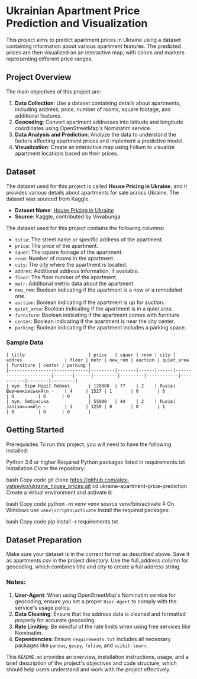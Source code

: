# Ukrainian Apartment Price Prediction and Visualization

This project aims to predict apartment prices in Ukraine using a dataset containing information about various apartment features. The predicted prices are then visualized on an interactive map, with colors and markers representing different price ranges.

## Project Overview

The main objectives of this project are:

1. **Data Collection**: Use a dataset containing details about apartments, including address, price, number of rooms, square footage, and additional features.
2. **Geocoding**: Convert apartment addresses into latitude and longitude coordinates using OpenStreetMap's Nominatim service.
3. **Data Analysis and Prediction**: Analyze the data to understand the factors affecting apartment prices and implement a predictive model.
4. **Visualization**: Create an interactive map using Folium to visualize apartment locations based on their prices.

## Dataset

The dataset used for this project is called **House Pricing in Ukraine**, and it provides various details about apartments for sale across Ukraine. The dataset was sourced from Kaggle.

- **Dataset Name**: [House Pricing in Ukraine](https://www.kaggle.com/datasets/vovabunga/house-pricing-in-ukraine)
- **Source**: Kaggle, contributed by Vovabunga

The dataset used for this project contains the following columns:

- `title`: The street name or specific address of the apartment.
- `price`: The price of the apartment.
- `squer`: The square footage of the apartment.
- `room`: Number of rooms in the apartment.
- `city`: The city where the apartment is located.
- `addres`: Additional address information, if available.
- `floor`: The floor number of the apartment.
- `metr`: Additional metric data about the apartment.
- `new_rem`: Boolean indicating if the apartment is a new or a remodeled one.
- `auction`: Boolean indicating if the apartment is up for auction.
- `quiet_area`: Boolean indicating if the apartment is in a quiet area.
- `furniture`: Boolean indicating if the apartment comes with furniture.
- `center`: Boolean indicating if the apartment is near the city center.
- `parking`: Boolean indicating if the apartment includes a parking space.

### Sample Data

```plaintext
| title                        | price   | squer | room | city | addres                | floor | metr | new_rem | auction | quiet_area | furniture | center | parking |
|------------------------------|---------|-------|------|------|-----------------------|-------|------|---------|---------|------------|-----------|--------|---------|
| вул. Віри Надії Любові       | 120000  | 77    | 2    | Львів| Шевченківський\n ·    | 4     | 1527 | 1       | 0       | 0          | 0         | 0      | 0       |
| вул. Любінська               | 55000   | 44    | 2    | Львів| Залізничний\n ·       | 1     | 1259 | 0       | 0       | 1          | 0         | 0      | 0       |
```

## Getting Started
Prerequisites
To run this project, you will need to have the following installed:

Python 3.6 or higher
Required Python packages listed in requirements.txt
Installation
Clone the repository:

bash
Copy code
git clone https://github.com/alex-yatseyko/ukraine_house_prices.git
cd ukraine-apartment-price-prediction
Create a virtual environment and activate it:

bash
Copy code
python -m venv venv
source venv/bin/activate  # On Windows use `venv\Scripts\activate`
Install the required packages:

bash
Copy code
pip install -r requirements.txt

## Dataset Preparation
Make sure your dataset is in the correct format as described above. Save it as apartments.csv in the project directory.
Use the full_address column for geocoding, which combines title and city to create a full address string.

### Notes:

1. **User-Agent**: When using OpenStreetMap's Nominatim service for geocoding, ensure you set a proper `User-Agent` to comply with the service's usage policy.
2. **Data Cleaning**: Ensure that the address data is cleaned and formatted properly for accurate geocoding.
3. **Rate Limiting**: Be mindful of the rate limits when using free services like Nominatim.
4. **Dependencies**: Ensure `requirements.txt` includes all necessary packages like `pandas`, `geopy`, `folium`, and `scikit-learn`.

This `README.md` provides an overview, installation instructions, usage, and a brief description of the project's objectives and code structure, which should help users understand and work with the project effectively.
